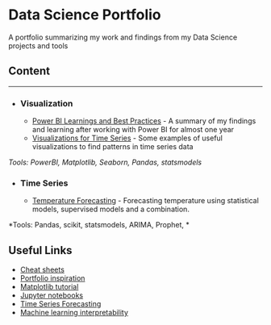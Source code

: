 # Data Science Portfolio
A portfolio summarizing my work and findings from my Data Science projects and tools


## Content
---
- ### Visualization
  - [Power BI Learnings and Best Practices](https://github.com/steeks91/Data-Science-Portfolio/Visualizations/PowerBI-learnings-best-practices.md) - A summary of my   findings and learning after working with Power BI for almost one year
  - [Visualizations for Time Series](https://github.com/steeks91/Data-Science-Portfolio/Visualizations/Visualizations-Time-Series.ipynb) - Some examples of useful visualizations to find patterns in time series data
      

*Tools: PowerBI, Matplotlib, Seaborn, Pandas, statsmodels*

- ### Time Series
  - [Temperature Forecasting](Data-Science-Portfolio/Time_Series/Time-Series-Forecasting.ipynb) - Forecasting temperature using statistical models, supervised models and a combination. 

*Tools: Pandas, scikit, statsmodels, ARIMA, Prophet, *



## Useful Links
- [Cheat sheets](https://github.com/kailashahirwar/cheatsheets-ai)
- [Portfolio inspiration](https://github.com/sajal2692/data-science-portfolio)
- [Matplotlib tutorial](http://nbviewer.jupyter.org/github/jrjohansson/scientific-python-lectures/blob/master/Lecture-4-Matplotlib.ipynb)
- [Jupyter notebooks](https://github.com/jupyter/jupyter/wiki/A-gallery-of-interesting-Jupyter-Notebooks)
- [Time Series Forecasting](https://otexts.org/fpp2/)
- [Machine learning interpretability](https://christophm.github.io/interpretable-ml-book/index.html)

